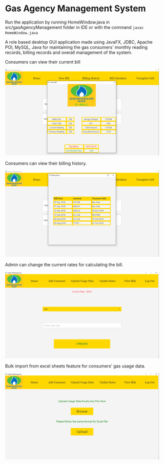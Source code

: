 # Gas Agency Management System 

Run the application by running HomeWindow.java in src/gasAgencyManagement folder in IDE or with the command `javac HomeWindow.java`

A role based desktop GUI application made using JavaFX, JDBC, Apache POI, MySQL, Java for maintaining the gas consumers' monthly reading records, billing records and overall management of the system.

Consumers can view their current bill

![Alt text](asset/gas.png?raw=true "Bill")

Consumers can view their billing history.

![Alt text](asset/history_bill.png?raw=true "Bill History")


Admin can change the current rates for calculating the bill.

![Alt text](asset/rate.png?raw=true "Rates")

Bulk import from excel sheets feature for consumers’ gas usage data.

![Alt text](asset/batch.png?raw=true "Batch")


